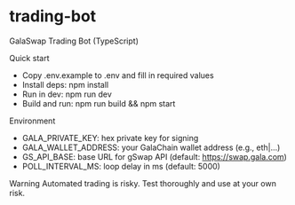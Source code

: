 # trading-bot
GalaSwap Trading Bot (TypeScript)

Quick start
- Copy .env.example to .env and fill in required values
- Install deps: npm install
- Run in dev: npm run dev
- Build and run: npm run build && npm start

Environment
- GALA_PRIVATE_KEY: hex private key for signing
- GALA_WALLET_ADDRESS: your GalaChain wallet address (e.g., eth|...)
- GS_API_BASE: base URL for gSwap API (default: https://swap.gala.com)
- POLL_INTERVAL_MS: loop delay in ms (default: 5000)

Warning
Automated trading is risky. Test thoroughly and use at your own risk.
